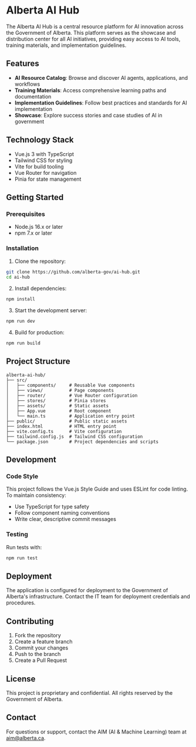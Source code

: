 # Alberta AI Hub

The Alberta AI Hub is a central resource platform for AI innovation across the Government of Alberta. This platform serves as the showcase and distribution center for all AI initiatives, providing easy access to AI tools, training materials, and implementation guidelines.

## Features

- **AI Resource Catalog**: Browse and discover AI agents, applications, and workflows
- **Training Materials**: Access comprehensive learning paths and documentation
- **Implementation Guidelines**: Follow best practices and standards for AI implementation
- **Showcase**: Explore success stories and case studies of AI in government

## Technology Stack

- Vue.js 3 with TypeScript
- Tailwind CSS for styling
- Vite for build tooling
- Vue Router for navigation
- Pinia for state management

## Getting Started

### Prerequisites

- Node.js 16.x or later
- npm 7.x or later

### Installation

1. Clone the repository:
```bash
git clone https://github.com/alberta-gov/ai-hub.git
cd ai-hub
```

2. Install dependencies:
```bash
npm install
```

3. Start the development server:
```bash
npm run dev
```

4. Build for production:
```bash
npm run build
```

## Project Structure

```
alberta-ai-hub/
├── src/
│   ├── components/     # Reusable Vue components
│   ├── views/          # Page components
│   ├── router/         # Vue Router configuration
│   ├── stores/         # Pinia stores
│   ├── assets/         # Static assets
│   ├── App.vue         # Root component
│   └── main.ts         # Application entry point
├── public/             # Public static assets
├── index.html          # HTML entry point
├── vite.config.ts      # Vite configuration
├── tailwind.config.js  # Tailwind CSS configuration
└── package.json        # Project dependencies and scripts
```

## Development

### Code Style

This project follows the Vue.js Style Guide and uses ESLint for code linting. To maintain consistency:

- Use TypeScript for type safety
- Follow component naming conventions
- Write clear, descriptive commit messages

### Testing

Run tests with:
```bash
npm run test
```

## Deployment

The application is configured for deployment to the Government of Alberta's infrastructure. Contact the IT team for deployment credentials and procedures.

## Contributing

1. Fork the repository
2. Create a feature branch
3. Commit your changes
4. Push to the branch
5. Create a Pull Request

## License

This project is proprietary and confidential. All rights reserved by the Government of Alberta.

## Contact

For questions or support, contact the AIM (AI & Machine Learning) team at aim@alberta.ca. 